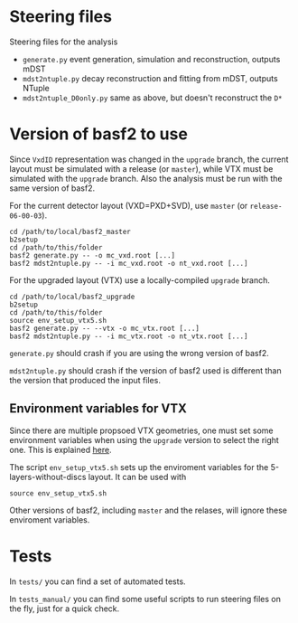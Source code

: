 # Steering files
Steering files for the analysis
 - `generate.py` event generation, simulation and reconstruction, outputs mDST
 - `mdst2ntuple.py` decay reconstruction and fitting from mDST, outputs NTuple
 - `mdst2ntuple_D0only.py` same as above, but doesn't reconstruct the `D*`

# Version of basf2 to use
Since `VxdID` representation was changed in the `upgrade` branch, the current
layout must be simulated with a release (or `master`), while VTX must be
simulated with the `upgrade` branch. Also the analysis must be run with the
same version of basf2.

For the current detector layout (VXD=PXD+SVD), use `master` (or
`release-06-00-03`).
```
cd /path/to/local/basf2_master
b2setup
cd /path/to/this/folder
basf2 generate.py -- -o mc_vxd.root [...]
basf2 mdst2ntuple.py -- -i mc_vxd.root -o nt_vxd.root [...]
```

For the upgraded layout (VTX) use a locally-compiled `upgrade` branch.
```
cd /path/to/local/basf2_upgrade
b2setup
cd /path/to/this/folder
source env_setup_vtx5.sh
basf2 generate.py -- --vtx -o mc_vtx.root [...]
basf2 mdst2ntuple.py -- -i mc_vtx.root -o nt_vtx.root [...]
```

`generate.py` should crash if you are using the wrong version of basf2.

`mdst2ntuple.py` should crash if the version of basf2 used is different than
the version that produced the input files.

## Environment variables for VTX
Since there are multiple propsoed VTX geometries, one must set some environment
variables when using the `upgrade` version to select the right one. This is
explained [here](https://confluence.desy.de/display/BI/Full+simulation+effort).

The script `env_setup_vtx5.sh` sets up the enviroment variables for the
5-layers-without-discs layout. It can be used with
```
source env_setup_vtx5.sh
```

Other versions of basf2, including `master` and the relases, will ignore these
enviroment variables.

# Tests
In `tests/` you can find a set of automated tests.

In `tests_manual/` you can find some useful scripts to run steering files on
the fly, just for a quick check.
